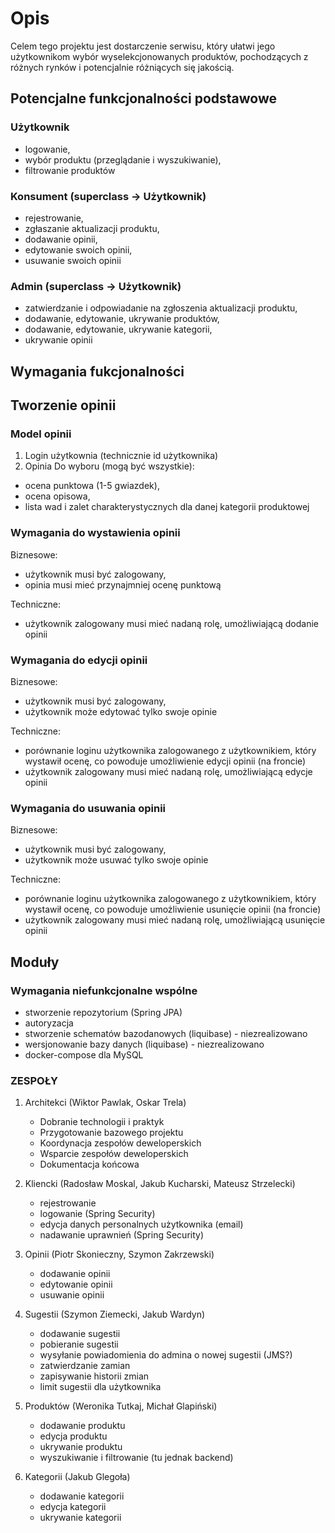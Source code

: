 # Opis

Celem tego projektu jest dostarczenie serwisu, który ułatwi jego użytkownikom wybór wyselekcjonowanych produktów, pochodzących z różnych rynków i potencjalnie różniących się jakością.

## Potencjalne funkcjonalności podstawowe

### Użytkownik

- logowanie,
- wybór produktu (przeglądanie i wyszukiwanie),
- filtrowanie produktów

### Konsument (superclass -> Użytkownik)

- rejestrowanie,
- zgłaszanie aktualizacji produktu,
- dodawanie opinii,
- edytowanie swoich opinii,
- usuwanie swoich opinii

### Admin (superclass -> Użytkownik)

- zatwierdzanie i odpowiadanie na zgłoszenia aktualizacji produktu,
- dodawanie, edytowanie, ukrywanie produktów,
- dodawanie, edytowanie, ukrywanie kategorii,
- ukrywanie opinii

## Wymagania fukcjonalności

## Tworzenie opinii

### Model opinii

1. Login użytkownia (technicznie id użytkownika)
2. Opinia
 Do wyboru (mogą być wszystkie):

- ocena punktowa (1-5 gwiazdek),
- ocena opisowa,
- lista wad i zalet charakterystycznych dla danej kategorii produktowej

### Wymagania do wystawienia opinii

Biznesowe:

- użytkownik musi być zalogowany,
- opinia musi mieć przynajmniej ocenę punktową

Techniczne:

- użytkownik zalogowany musi mieć nadaną rolę, umożliwiającą dodanie opinii

### Wymagania do edycji opinii

Biznesowe:

- użytkownik musi być zalogowany,
- użytkownik może edytować tylko swoje opinie

Techniczne:

- porównanie loginu użytkownika zalogowanego z użytkownikiem, który wystawił ocenę, co powoduje umożliwienie edycji opinii (na froncie)
- użytkownik zalogowany musi mieć nadaną rolę, umożliwiającą edycje opinii

### Wymagania do usuwania opinii

Biznesowe:

- użytkownik musi być zalogowany,
- użytkownik może usuwać tylko swoje opinie

Techniczne:

- porównanie loginu użytkownika zalogowanego z użytkownikiem, który wystawił ocenę, co powoduje umożliwienie usunięcie opinii (na froncie)
- użytkownik zalogowany musi mieć nadaną rolę, umożliwiającą usunięcie opinii

## Moduły

### Wymagania niefunkcjonalne wspólne

- stworzenie repozytorium (Spring JPA)
- autoryzacja
- stworzenie schematów bazodanowych (liquibase) - niezrealizowano 
- wersjonowanie bazy danych (liquibase) - niezrealizowano 
- docker-compose dla MySQL

### ZESPOŁY

1. Architekci (Wiktor Pawlak, Oskar Trela)
   - Dobranie technologii i praktyk
   - Przygotowanie bazowego projektu
   - Koordynacja zespołów deweloperskich
   - Wsparcie zespołów deweloperskich
   - Dokumentacja końcowa

1. Kliencki (Radosław Moskal, Jakub Kucharski, Mateusz Strzelecki)

   - rejestrowanie
   - logowanie (Spring Security)
   - edycja danych personalnych użytkownika (email)
   - nadawanie uprawnień (Spring Security)

1. Opinii (Piotr Skonieczny, Szymon Zakrzewski)

   - dodawanie opinii
   - edytowanie opinii
   - usuwanie opinii

1. Sugestii (Szymon Ziemecki, Jakub Wardyn)

   - dodawanie sugestii
   - pobieranie sugestii
   - wysyłanie powiadomienia do admina o nowej sugestii (JMS?)
   - zatwierdzanie zamian
   - zapisywanie historii zmian
   - limit sugestii dla użytkownika

1. Produktów (Weronika Tutkaj, Michał Glapiński)

   - dodawanie produktu
   - edycja produktu
   - ukrywanie produktu
   - wyszukiwanie i filtrowanie (tu jednak backend)

1. Kategorii (Jakub Glegoła)

   - dodawanie kategorii
   - edycja kategorii
   - ukrywanie kategorii
